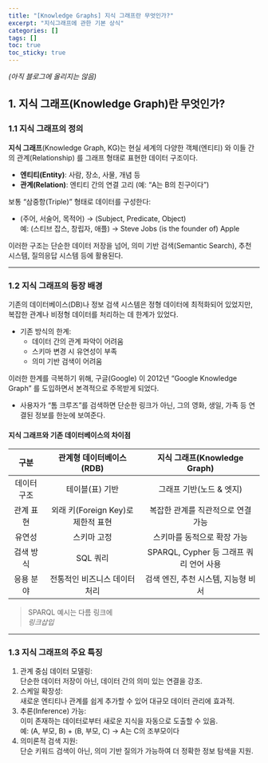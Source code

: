 ```yaml
---
title: "[Knowledge Graphs] 지식 그래프란 무엇인가?"
excerpt: "지식그래프에 관한 기본 상식"
categories: []
tags: []
toc: true
toc_sticky: true
---
```


_(아직 블로그에 올리지는 않음)_


## 1. 지식 그래프(Knowledge Graph)란 무엇인가?
### 1.1 지식 그래프의 정의

**지식 그래프**(Knowledge Graph, KG)는 현실 세계의 다양한 객체(엔티티) 와 이들 간의 관계(Relationship) 를 그래프 형태로 표현한 데이터 구조이다.

* **엔티티(Entity)**: 사람, 장소, 사물, 개념 등
* **관계(Relation)**: 엔티티 간의 연결 고리 (예: “A는 B의 친구이다”)

보통 “삼중항(Triple)” 형태로 데이터를 구성한다:

* (주어, 서술어, 목적어) → (Subject, Predicate, Object)  
예: (스티브 잡스, 창립자, 애플) → Steve Jobs (is the founder of) Apple

이러한 구조는 단순한 데이터 저장을 넘어, 의미 기반 검색(Semantic Search), 추천 시스템, 질의응답 시스템 등에 활용된다.

***

### 1.2 지식 그래프의 등장 배경

기존의 데이터베이스(DB)나 정보 검색 시스템은 정형 데이터에 최적화되어 있었지만, 복잡한 관계나 비정형 데이터를 처리하는 데 한계가 있었다.

* 기존 방식의 한계:
  * 데이터 간의 관계 파악이 어려움
  * 스키마 변경 시 유연성이 부족
  * 의미 기반 검색이 어려움

이러한 한계를 극복하기 위해, 구글(Google) 이 2012년 “Google Knowledge Graph” 를 도입하면서 본격적으로 주목받게 되었다.

* 사용자가 “톰 크루즈”를 검색하면 단순한 링크가 아닌, 그의 영화, 생일, 가족 등 연결된 정보를 한눈에 보여준다.


#### 지식 그래프와 기존 데이터베이스의 차이점

|  구분	   |     관계형 데이터베이스(RDB)	      |    지식 그래프(Knowledge Graph)    |
|:------:|:-------------------------:|:-----------------------------:|
| 데이터 구조 |         테이블(표) 기반         |        그래프 기반(노드 & 엣지)        |
| 관계 표현  | 외래 키(Foreign Key)로 제한적 표현 |      복잡한 관계를 직관적으로 연결 가능      |
|  유연성   |          스키마 고정           |        스키마를 동적으로 확장 가능        |
| 검색 방식  |          SQL 쿼리           | SPARQL, Cypher 등 그래프 쿼리 언어 사용 |
| 응용 분야  |     전통적인 비즈니스 데이터 처리      |     검색 엔진, 추천 시스템, 지능형 비서     |


> SPARQL 예시는 다름 링크에  
> _링크삽입_

***

### 1.3 지식 그래프의 주요 특징

1. 관계 중심 데이터 모델링:  
단순한 데이터 저장이 아닌, 데이터 간의 의미 있는 연결을 강조.
2. 스케일 확장성:  
새로운 엔티티나 관계를 쉽게 추가할 수 있어 대규모 데이터 관리에 효과적.
3. 추론(Inference) 가능:  
이미 존재하는 데이터로부터 새로운 지식을 자동으로 도출할 수 있음.  
예: (A, 부모, B) + (B, 부모, C) → A는 C의 조부모이다
4. 의미론적 검색 지원:  
단순 키워드 검색이 아닌, 의미 기반 질의가 가능하여 더 정확한 정보 탐색을 지원.